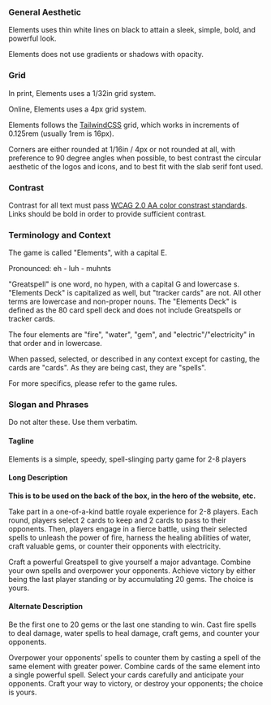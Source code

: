 ### General Aesthetic

Elements uses thin white lines on black to attain a sleek, simple, bold, and powerful look.

Elements does not use gradients or shadows with opacity.

### Grid

In print, Elements uses a 1/32in grid system.

Online, Elements uses a 4px grid system.

Elements follows the [TailwindCSS](https://tailwindcss.com/docs/) grid, which works in increments of 0.125rem (usually 1rem is 16px).

Corners are either rounded at 1/16in / 4px or not rounded at all, with preference to 90 degree angles when possible, to best contrast the circular aesthetic of the logos and icons, and to best fit with the slab serif font used.

### Contrast

Contrast for all text must pass [WCAG 2.0 AA color constrast standards](https://accessible-colors.com/). Links should be bold in order to provide sufficient contrast.

### Terminology and Context

The game is called "Elements", with a capital E.

Pronounced: eh - luh - muhnts

"Greatspell" is one word, no hypen, with a capital G and lowercase s. "Elements Deck" is capitalized as well, but "tracker cards" are not. All other terms are lowercase and non-proper nouns. The "Elements Deck" is defined as the 80 card spell deck and does not include Greatspells or tracker cards.

The four elements are "fire", "water", "gem", and "electric"/"electricity" in that order and in lowercase.

When passed, selected, or described in any context except for casting, the cards are "cards". As they are being cast, they are "spells".

For more specifics, please refer to the game rules.

### Slogan and Phrases

Do not alter these. Use them verbatim.

#### Tagline

Elements is a simple, speedy, spell-slinging party game for 2-8 players

#### Long Description

**This is to be used on the back of the box, in the hero of the website, etc.**

Take part in a one-of-a-kind battle royale experience for 2-8 players. Each round, players select 2 cards to keep and 2 cards to pass to their opponents. Then, players engage in a fierce battle, using their selected spells to unleash the power of fire, harness the healing abilities of water, craft valuable gems, or counter their opponents with electricity.

Craft a powerful Greatspell to give yourself a major advantage. Combine your own spells and overpower your opponents. Achieve victory by either being the last player standing or by accumulating 20 gems. The choice is yours.

#### Alternate Description

Be the first one to 20 gems or the last one standing to win. Cast fire spells to deal damage, water spells to heal damage, craft gems, and counter your opponents.

Overpower your opponents’ spells to counter them by casting a spell of the same element with greater power. Combine cards of the same element into a single powerful spell. Select your cards carefully and anticipate your opponents. Craft your way to victory, or destroy your opponents; the choice is yours.
